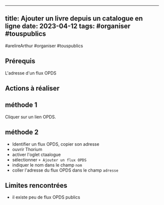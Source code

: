 
---
title: Ajouter un livre depuis un catalogue en ligne
date: 2023-04-12
tags: #organiser #touspublics
---
  #arelireArthur
#organiser
#touspublics 

## Prérequis

L'adresse d'un flux OPDS

## Actions à réaliser
  
## méthode 1

Cliquer sur un lien OPDS.

## méthode 2
  - Identifier un flux OPDS, copier son adresse
  - ouvrir Thorium
  - activer l'oglet ctaalogue
  - sélectionner `+ Ajouter un flux OPDS`
  - indiquer le nom dans le champ `nom`
  - coller l'adresse du flux OPDS dans le champ `adresse`

## Limites rencontrées
*  il existe peu de flux OPDS publics
